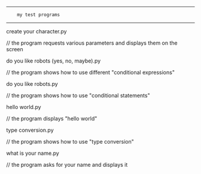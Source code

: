 ***********************************************

		my test programs

***********************************************

create your character.py

// the program requests various parameters and displays them on the screen

do you like robots (yes, no, maybe).py

// the program shows how to use different "conditional expressions"

do you like robots.py

// the program shows how to use "conditional statements"

hello world.py

// the program displays "hello world"

type conversion.py

// the program shows how to use "type conversion"

what is your name.py

// the program asks for your name and displays it